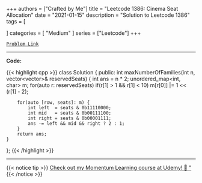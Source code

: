 
+++
authors = ["Crafted by Me"]
title = "Leetcode 1386: Cinema Seat Allocation"
date = "2021-01-15"
description = "Solution to Leetcode 1386"
tags = [
    
]
categories = [
    "Medium"
]
series = ["Leetcode"]
+++



[`Problem Link`](https://leetcode.com/problems/cinema-seat-allocation/description/)

---

**Code:**

{{< highlight cpp >}}
class Solution {
public:
    int maxNumberOfFamilies(int n, vector<vector<int>>& reservedSeats) {
        int ans = n * 2;
        unordered_map<int, char> m;
        for(auto r: reservedSeats)
            if(r[1] > 1 && r[1] < 10)
                m[r[0]] |= 1 << (r[1] - 2);
        
        for(auto [row, seats]: m) {
            int left  = seats & 0b11110000;
            int mid   = seats & 0b00111100;
            int right = seats & 0b00001111;
            ans -= left && mid && right ? 2 : 1;
        }
        return ans;
    }
};
{{< /highlight >}}



---



{{< notice tip >}}
[Check out my Momentum Learning course at Udemy! 🚀 "](https://www.udemy.com/course/blind-75-the-data-structures-and-algorithms-essentials/)
{{< /notice >}}


